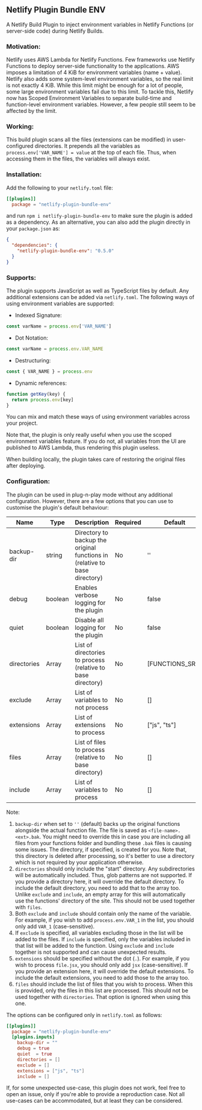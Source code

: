 ## Netlify Plugin Bundle ENV

A Netlify Build Plugin to inject environment variables in Netlify Functions (or server-side code) during Netlify Builds.

### Motivation:

Netlify uses AWS Lambda for Netlify Functions. Few frameworks use Netlify Functions to deploy server-side functionality to the applications. AWS imposes a limitation of 4 KiB for environment variables (name + value). Netlify also adds some system-level environment variables, so the real limit is not exactly 4 KiB. While this limit might be enough for a lot of people, some large environment variables fail due to this limit. To tackle this, Netlify now has Scoped Environment Variables to separate build-time and function-level environment variables. However, a few people still seem to be affected by the limit.

### Working:

This build plugin scans all the files (extensions can be modified) in user-configured directories. It prepends all the variables as `process.env['VAR_NAME'] = value` at the top of each file. Thus, when accessing them in the files, the variables will always exist.

### Installation:

Add the following to your `netlify.toml` file:

```toml
[[plugins]]
  package = "netlify-plugin-bundle-env"
```

and run `npm i netlify-plugin-bundle-env` to make sure the plugin is added as a dependency. As an alternative, you can also add the plugin directly in your `package.json` as:

```json
{
  "dependencies": {
    "netlify-plugin-bundle-env": "0.5.0"
  }
}
```

### Supports:

The plugin supports JavaScript as well as TypeScript files by default. Any additional extensions can be added via `netlify.toml`. The following ways of using environment variables are supported:

- Indexed Signature:

```js
const varName = process.env['VAR_NAME']
```

- Dot Notation:

```js
const varName = process.env.VAR_NAME
```

- Destructuring:

```js
const { VAR_NAME } = process.env
```

- Dynamic references:

```js
function getKey(key) {
  return process.env[key]
}
```

You can mix and match these ways of using environment variables across your project.

Note that, the plugin is only really useful when you use the scoped environment variables feature. If you do not, all variables from the UI are published to AWS Lambda, thus rendering this plugin useless.

When building locally, the plugin takes care of restoring the original files after deploying.

### Configuration:

The plugin can be used in plug-n-play mode without any additional configuration. However, there are a few options that you can use to customise the plugin's default behaviour:

| Name        | Type          | Description                                                                | Required | Default         |
|-------------|---------------|----------------------------------------------------------------------------|----------|-----------------|
| backup-dir  | string        | Directory to backup the original functions in (relative to base directory) | No       | ''              |
| debug       | boolean       | Enables verbose logging for the plugin                                     | No       | false           |
| quiet       | boolean       | Disable all logging for the plugin                                         | No       | false           |
| directories | Array<string> | List of directories to process (relative to base directory)                | No       | [FUNCTIONS_SRC] |
| exclude     | Array<string> | List of variables to not process                                           | No       | []              |
| extensions  | Array<string> | List of extensions to process                                              | No       | ["js", "ts"]    |
| files       | Array<string> | List of files to process (relative to base directory)                      | No       | []              |
| include     | Array<string> | List of variables to process                                               | No       | []              |

Note:

1. `backup-dir` when set to `''` (default) backs up the original functions alongside the actual function file. The file is saved as `<file-name>.<ext>.bak`. You might need to override this in case you are including all files from your functions folder and bundling these `.bak` files is causing some issues. The directory, if specified, is created for you. Note that, this directory is deleted after processing, so it's better to use a directory which is not required by your application otherwise.
2. `directories` should only include the "start" directory. Any subdirectories will be automatically included. Thus, glob patterns are not supported. If you provide a directory here, it will override the default directory. To include the default directory, you need to add that to the array too. Unlike `exclude` and `include`, an empty array for this will automatically use the functions' directory of the site. This should not be used together with `files`.
3. Both `exclude` and `include` should contain only the name of the variable. For example, if you wish to add `process.env.VAR_1` in the list, you should only add `VAR_1` (case-sensitive).
4. If `exclude` is specified, all variables excluding those in the list will be added to the files. If `include` is specified, only the variables included in that list will be added to the function. Using `exclude` and `include` together is not supported and can cause unexpected results.
5. `extensions` should be specified without the dot (`.`). For example, if you wish to process `file.jsx`, you should only add `jsx` (case-sensitive). If you provide an extension here, it will override the default extensions. To include the default extensions, you need to add those to the array too.
6. `files` should include the list of files that you wish to process. When this is provided, only the files in this list are processed. This should not be used together with `directories`. That option is ignored when using this one.

The options can be configured only in `netlify.toml` as follows:

```toml
[[plugins]]
  package = "netlify-plugin-bundle-env"
  [plugins.inputs]
    backup-dir = ""
    debug = true
    quiet  = true
    directories = []
    exclude = []
    extensions = ["js", "ts"]
    include = []
```

If, for some unexpected use-case, this plugin does not work, feel free to open an issue, only if you're able to provide a reproduction case. Not all use-cases can be accommodated, but at least they can be considered.
